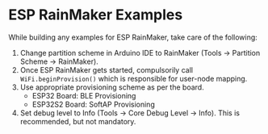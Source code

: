 # ESP RainMaker Examples

While building any examples for ESP RainMaker, take care of the following:
1. Change partition scheme in Arduino IDE to RainMaker (Tools -> Partition Scheme -> RainMaker).
2. Once ESP RainMaker gets started, compulsorily call `WiFi.beginProvision()` which is responsible for user-node mapping.
3. Use appropriate provisioning scheme as per the board.
    - ESP32 Board: BLE Provisioning
    - ESP32S2 Board: SoftAP Provisioning
4. Set debug level to Info (Tools -> Core Debug Level -> Info). This is recommended, but not mandatory.

